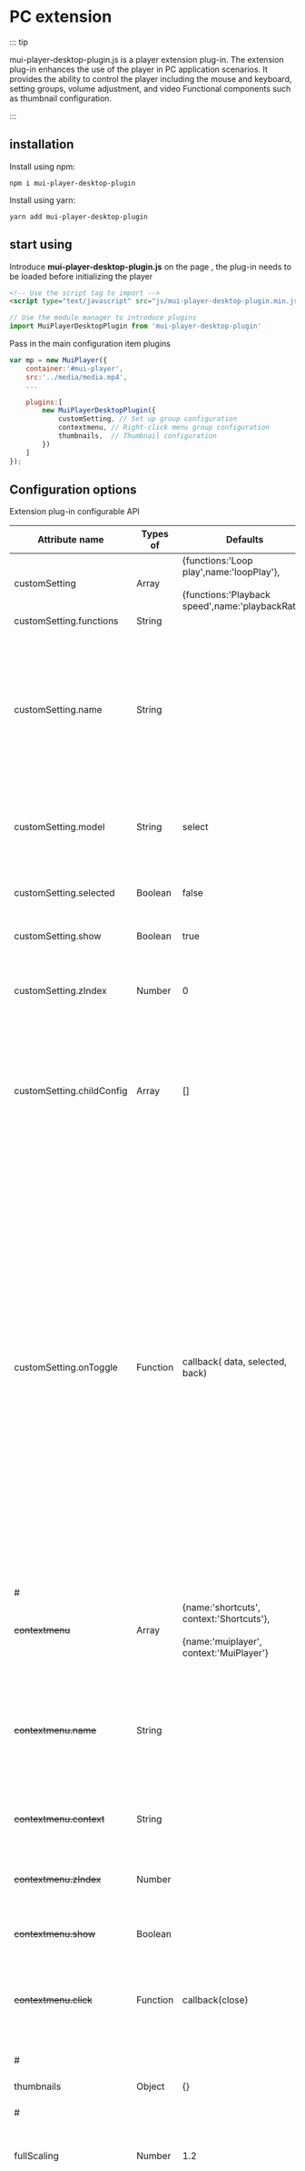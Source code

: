 

# PC extension

::: tip

mui-player-desktop-plugin.js is a player extension plug-in. The extension plug-in enhances the use of the player in PC application scenarios. It provides the ability to control the player including the mouse and keyboard, setting groups, volume adjustment, and video Functional components such as thumbnail configuration.

:::

## installation

Install using npm:

```
npm i mui-player-desktop-plugin
```

Install using yarn:

```
yarn add mui-player-desktop-plugin
```



## start using

Introduce **mui-player-desktop-plugin.js** on the page , the plug-in needs to be loaded before initializing the player

```html
<!-- Use the script tag to import -->
<script type="text/javascript" src="js/mui-player-desktop-plugin.min.js"></script>
```

```javascript
// Use the module manager to introduce plugins
import MuiPlayerDesktopPlugin from 'mui-player-desktop-plugin'
```

Pass in the main configuration item plugins

```javascript
var mp = new MuiPlayer({
    container:'#mui-player',
    src:'../media/media.mp4',
    ...

    plugins:[
        new MuiPlayerDesktopPlugin({
            customSetting, // Set up group configuration
            contextmenu, // Right-click menu group configuration
            thumbnails,  // Thumbnail configuration
        })
    ]
});
```



## Configuration options

Extension plug-in configurable API

| Attribute name            | Types of | Defaults                                                     | Description                                                  |
| ------------------------- | -------- | ------------------------------------------------------------ | ------------------------------------------------------------ |
| customSetting             | Array    | {functions:'Loop play',name:'loopPlay'},<br /><br />{functions:'Playback speed',name:'playbackRate'} | Custom setting group,[see](#custom-settings-group-configuration) |
| customSetting.functions   | String   |                                                              | Group name                                                   |
| customSetting.name        | String   |                                                              | Group distinguished name. If the name is the same as the name in the default configuration group, the default configuration group menu will be overwritten |
| customSetting.model       | String   | select                                                       | Group selection mode, optional switch \| select              |
| customSetting.selected    | Boolean  | false                                                        | Whether the current selection is selected by default         |
| customSetting.show        | Boolean  | true                                                         | Whether to show                                              |
| customSetting.zIndex      | Number   | 0                                                            | Group display level, the larger the zIndex, the higher the order of the group |
| customSetting.childConfig | Array    | []                                                           | Child setting group configuration, the configuration parameters are the same as the parent setting group parameters |
| customSetting.onToggle    | Function | callback(  data,  selected,  back)                           | The callback function after the group option is clicked, receives three parameters for processing actions:<br /><br />1. data: currently selected configuration item<br />2. selected: function, you must manually call this function to select the item<br />3. back: function, call this function to trigger the return to the parent setting group, the parameter can receive a number in milliseconds to indicate the delayed return |
| #                         |          |                                                              |                                                              |
| ~~contextmenu~~           | Array    | {name:'shortcuts',<br />context:'Shortcuts'},<br /><br />{name:'muiplayer',<br />context:'MuiPlayer'} | Customize the right-click menu, [reference](#customize-the-right-click-menu) |
| ~~contextmenu.name~~      | String   |                                                              | Menu identification name, if the name is the same as a name in the right-click menu group, then the default menu group will be overwritten |
| ~~contextmenu.context~~   | String   |                                                              | Right-click the menu name                                    |
| ~~contextmenu.zIndex~~    | Number   |                                                              | Group display level, the larger the zIndex, the higher the order of the group |
| ~~contextmenu.show~~      | Boolean  |                                                              | Whether to show                                              |
| ~~contextmenu.click~~     | Function | callback(close)                                              | Callback function after click. [Close: function, call the function actively to close the right-click menu] |
| #                         |          |                                                              |                                                              |
| thumbnails                | Object   | {}                                                           | Thumbnail configuration, [see](/thumbnails/)                 |
| #                         |          |                                                              |                                                              |
| fullScaling               | Number   | 1.2                                                          | The zoom ratio of the control size in full screen, the value is >= 1 |
| leaveHiddenControls       | Boolean  | false                                                        | Whether to hide the controls when the mouse pointer moves out of the player |



## Custom settings group configuration

You can customize the configuration setting group to meet the need to add the menu. The setting menu supports two selection modes, namely switch mode and select mode.

The default setting group of the player includes loop playback and switching of the playback speed, which are not supported in live mode (live). The setting group can be customized by configuring the customSetting Option, configuration examples illustrate:

**customSetting.js**

```javascript
export default [
	{
		functions:'Clarity',
		model:'select',
		show:true,
		zIndex:0,
		childConfig:[
			{functions:'1080P'},
			{functions:'HD',selected:true},
			{functions:'SD'},
		],
		onToggle:function(data,selected,back) {
            // Action
        }
	},
]

```



```javascript
import customSetting from './customSetting.js'

......
new MuiPlayerDesktopPlugin({
    customSetting,
})
```



## Customize the right-click menu

::: warning Professional edition
The stable version of the PC-side extension plug-in currently does not support the function of customizing the right-click menu. If you need to apply this configuration, <u>[click here](/joinUs/#professional-edition-plugin)</u> View the introduction of obtaining the professional version plug-in
:::

```javascript
new MuiPlayerDesktopPlugin({
    contextmenu:[
        {
            name:'share',
            context:'Share',
            zIndex:0,
            show:true,
            click:function(close) {
                // Action...
            }
        },
    ],
})
```

## Action event monitoring

mui-player-desktop-plugin Provide the following specific behavior events：

```javascript
// page fullscreen change when the trigger
mp.on('pagefull-change',function(data) {
    console.log(data.pagefull);
});
```


| 事件名          | 类型        | 函数返回     | 说明                                          |
| --------------- | ----------- | ------------ | --------------------------------------------- |
| pagefull-change | EventHandle | { pagefull } | Page fullscreen change when the trigger       |
| pip-change      | EventHandle | { pip }      | Paint in picture mode toggle when the trigger |